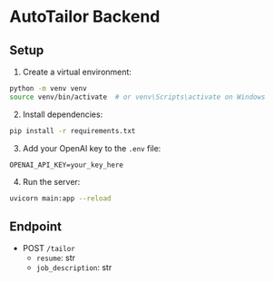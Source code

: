 # AutoTailor Backend

## Setup

1. Create a virtual environment:
```bash
python -m venv venv
source venv/bin/activate  # or venv\Scripts\activate on Windows
```

2. Install dependencies:
```bash
pip install -r requirements.txt
```

3. Add your OpenAI key to the `.env` file:
```env
OPENAI_API_KEY=your_key_here
```

4. Run the server:
```bash
uvicorn main:app --reload
```

## Endpoint

- POST `/tailor`
  - `resume`: str
  - `job_description`: str
